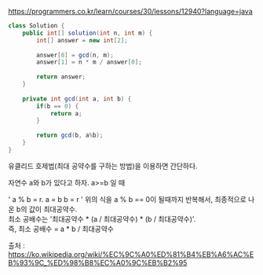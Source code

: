 https://programmers.co.kr/learn/courses/30/lessons/12940?language=java

```java
class Solution {
    public int[] solution(int n, int m) {
        int[] answer = new int[2];
        
        answer[0] = gcd(n, m);
        answer[1] = n * m / answer[0];
        
        return answer;
    }
    
    private int gcd(int a, int b) {
        if(b == 0) {
            return a;
        }
        
        return gcd(b, a%b);
    }
}
```

유클리드 호제법(최대 공약수를 구하는 방법)을 이용하면 간단하다.

자연수 a와 b가 있다고 하자.
a>=b 일 때

'
a % b = r.
a = b
b = r
'
위의 식을 a % b == 0이 될때까지 반복해서, 최종적으로 나온 b의 값이 최대공약수.  
최소 공배수는 '최대공약수 * (a / 최대공약수) * (b / 최대공약수)'.  
즉, 최소 공배수 = a * b / 최대공약수


출처 : https://ko.wikipedia.org/wiki/%EC%9C%A0%ED%81%B4%EB%A6%AC%EB%93%9C_%ED%98%B8%EC%A0%9C%EB%B2%95
